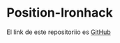 # Position-Ironhack
El link de este repositoriio es [GitHub](https://github.com/alexlomu/Position-Ironhack)
